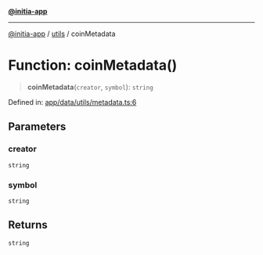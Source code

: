 [**@initia-app**](../../data.md)

***

[@initia-app](../../data.md) / [utils](../data.md) / coinMetadata

# Function: coinMetadata()

> **coinMetadata**(`creator`, `symbol`): `string`

Defined in: [app/data/utils/metadata.ts:6](https://github.com/hanwong/app-v2/blob/b6cc29462bca0bededdcec342d091f91e17e428a/app/data/utils/metadata.ts#L6)

## Parameters

### creator

`string`

### symbol

`string`

## Returns

`string`
